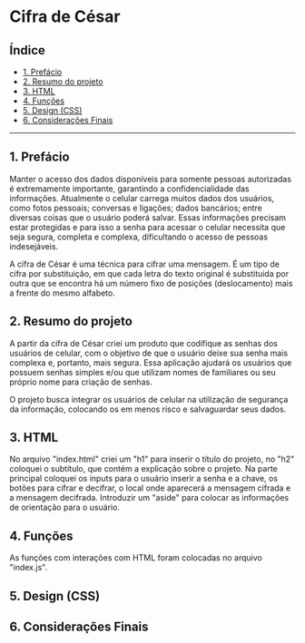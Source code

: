# Cifra de César

## Índice

* [1. Prefácio](#1-prefácio)
* [2. Resumo do projeto](#2-resumo-do-projeto)
* [3. HTML](#3-html)
* [4. Funções](#4-funções)
* [5. Design (CSS)](#5-design)
* [6. Considerações Finais](#6-considerações-finais)

***

## 1. Prefácio

Manter o acesso dos dados disponíveis para somente pessoas autorizadas é extremamente importante, garantindo a confidencialidade das informações. Atualmente o celular carrega muitos dados dos usuários, como fotos pessoais; conversas e ligações; dados bancários; entre diversas coisas que o usuário poderá salvar. Essas informações precisam estar protegidas e para isso a senha para acessar o celular necessita que seja segura, completa e complexa, dificultando o acesso de pessoas indesejáveis.

A cifra de César é uma técnica para cifrar uma mensagem. É um tipo de cifra por substituição, em que cada letra do texto original é substituida por outra que se encontra há um número fixo de posições (deslocamento) mais a frente do mesmo alfabeto.

## 2. Resumo do projeto

A partir da cifra de César criei um produto que codifique as senhas dos usuários de celular, com o objetivo de que o usuário deixe sua senha mais complexa e, portanto, mais segura. Essa aplicação ajudará os usuários que possuem senhas simples e/ou que utilizam nomes de familiares ou seu próprio nome para criação de senhas.

O projeto busca integrar os usuários de celular na utilização de segurança da informação, colocando os em menos risco e salvaguardar seus dados.

## 3. HTML

No arquivo "index.html" criei um "h1" para inserir o título do projeto, no "h2" coloquei o subtítulo, que contém a explicação sobre o projeto. Na parte principal coloquei os inputs para o usuário inserir a senha e a chave, os botões para cifrar e decifrar, o local onde aparecerá a mensagem cifrada e a mensagem decifrada. Introduzir um "aside" para colocar as informações de orientação para o usuário.

## 4. Funções

As funções com interações com HTML foram colocadas no arquivo "index.js". 

## 5. Design (CSS)


## 6. Considerações Finais

